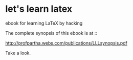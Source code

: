 let's learn latex
==============

ebook for learning LaTeX by hacking


The complete synopsis of this ebook is at ::

http://profpartha.webs.com/publications/LLLsynopsis.pdf

Take a look.
